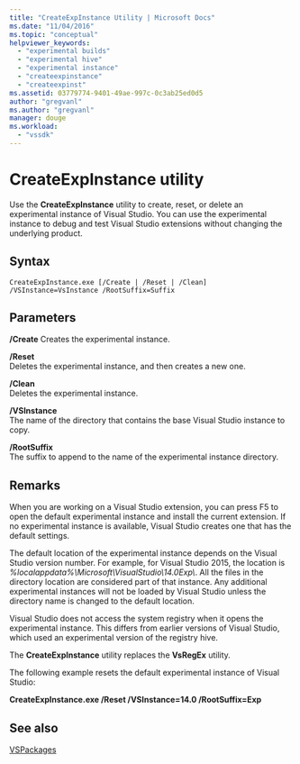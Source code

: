 ```yaml
---
title: "CreateExpInstance Utility | Microsoft Docs"
ms.date: "11/04/2016"
ms.topic: "conceptual"
helpviewer_keywords: 
  - "experimental builds"
  - "experimental hive"
  - "experimental instance"
  - "createexpinstance"
  - "createexpinst"
ms.assetid: 03779774-9401-49ae-997c-0c3ab25ed0d5
author: "gregvanl"
ms.author: "gregvanl"
manager: douge
ms.workload: 
  - "vssdk"
---
```

# CreateExpInstance utility
Use the **CreateExpInstance** utility to create, reset, or delete an experimental instance of Visual Studio. You can use the experimental instance to debug and test Visual Studio extensions without changing the underlying product.  
  
## Syntax  
  
```  
CreateExpInstance.exe [/Create | /Reset | /Clean] /VSInstance=VsInstance /RootSuffix=Suffix  
```  
  
## Parameters  
 **/Create**
 Creates the experimental instance.  
  
 **/Reset**  
 Deletes the experimental instance, and then creates a new one.  
  
 **/Clean**  
 Deletes the experimental instance.  
  
 **/VSInstance**  
 The name of the directory that contains the base Visual Studio instance to copy.  
  
 **/RootSuffix**  
 The suffix to append to the name of the experimental instance directory.  
  
## Remarks  
 When you are working on a Visual Studio extension, you can press F5 to open the default experimental instance and install the current extension. If no experimental instance is available, Visual Studio creates one that has the default settings.  
  
 The default location of the experimental instance depends on the Visual Studio version number. For example, for Visual Studio 2015, the location is *%localappdata%\Microsoft\VisualStudio\14.0Exp\\*. All the files in the directory location are considered part of that instance. Any additional experimental instances will not be loaded by Visual Studio unless the directory name is changed to the default location.  
  
 Visual Studio does not access the system registry when it opens the experimental instance. This differs from earlier versions of Visual Studio, which used an experimental version of the registry hive.  
  
 The **CreateExpInstance** utility replaces the **VsRegEx** utility.  
  
 The following example resets the default experimental instance of Visual Studio:  
  
 **CreateExpInstance.exe /Reset /VSInstance=14.0 /RootSuffix=Exp**  
  
## See also  
 [VSPackages](../../extensibility/internals/vspackages.md)